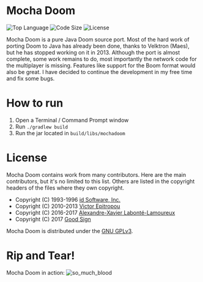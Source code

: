 # Mocha Doom

![Top Language](https://img.shields.io/github/languages/top/axdoomer/mochadoom.svg?style=flat)
![Code Size](https://img.shields.io/github/languages/code-size/axdoomer/mochadoom.svg?style=flat)
![License](https://img.shields.io/github/license/axdoomer/mochadoom.svg?style=flat&logo=gnu)

Mocha Doom is a pure Java Doom source port. Most of the hard work of porting Doom to Java has already been done, thanks to Velktron (Maes), but he has stopped working on it in 2013. Although the port is almost complete, some work remains to do, most importantly the network code for the multiplayer is missing. Features like support for the Boom format would also be great. I have decided to continue the development in my free time and fix some bugs.

# How to run

1. Open a Terminal / Command Prompt window
2. Run `./gradlew build`
2. Run the jar located in `build/libs/mochadoom`

# License

Mocha Doom contains work from many contributors. Here are the main contributors, but it's no limited to this list. Others are listed in the copyright headers of the files where they own copyright.

- Copyright (C) 1993-1996  [id Software, Inc.](http://www.idsoftware.com/)
- Copyright (C) 2010-2013  [Victor Epitropou](https://sourceforge.net/projects/mochadoom/)
- Copyright (C) 2016-2017  [Alexandre-Xavier Labonté-Lamoureux](https://github.com/AXDOOMER/)
- Copyright (C) 2017  [Good Sign](https://github.com/GoodSign2017)

Mocha Doom is distributed under the [GNU GPLv3](https://www.gnu.org/licenses/gpl-3.0.en.html).

# Rip and Tear!

Mocha Doom in action:
![so_much_blood](https://cloud.githubusercontent.com/assets/6194072/18658610/94a326c2-7ed2-11e6-98af-4ed4c8b28510.png)
